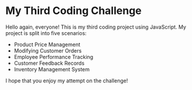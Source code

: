 # My Third Coding Challenge
Hello again, everyone! This is my third coding project using JavaScript. My project is split into five scenarios: 
+ Product Price Management 
+ Modifying Customer Orders
+ Employee Performance Tracking
+ Customer Feedback Records
+ Inventory Management System

I hope that you enjoy my attempt on the challenge! 
